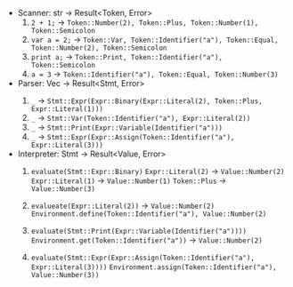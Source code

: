 - Scanner: str -> Result<Token, Error>
    1. `2 + 1;` -> `Token::Number(2), Token::Plus, Token::Number(1), Token::Semicolon`
    2. `var a = 2;` -> `Token::Var, Token::Identifier("a"), Token::Equal, Token::Number(2), Token::Semicolon`
    3. `print a;` -> `Token::Print, Token::Identifier("a"), Token::Semicolon`
    4. `a = 3` -> `Token::Identifier("a"), Token::Equal, Token::Number(3)`
- Parser: Vec<Token> -> Result<Stmt, Error>
    1. `_` -> `Stmt::Expr(Expr::Binary(Expr::Literal(2), Token::Plus, Expr::Literal(1)))`
    2. `_` -> `Stmt::Var(Token::Identifier("a"), Expr::Literal(2))`
    3. `_` -> `Stmt::Print(Expr::Variable(Identifier("a")))`
    4. `_` -> `Stmt::Expr(Expr::Assign(Token::Identifier("a"), Expr::Literal(3)))`
- Interpreter: Stmt -> Result<Value, Error>
    1. `evaluate(Stmt::Expr::Binary)`
       `Expr::Literal(2)` -> `Value::Number(2)`
       `Expr::Literal(1)` -> `Value::Number(1)`
       `Token::Plus` -> `Value::Number(3)`

    2. `evalueate(Expr::Literal(2))` -> `Value::Number(2)`
       `Environment.define(Token::Identifier("a"), Value::Number(2)`

    3. `evaluate(Stmt::Print(Expr::Variable(Identifier("a"))))`
       `Environment.get(Token::Identifier("a"))` -> `Value::Number(2)`

    4. `evaluate(Stmt::Expr(Expr::Assign(Token::Identifier("a"), Expr::Literal(3))))`
       `Environment.assign(Token::Identifier("a"), Value::Number(3))`  